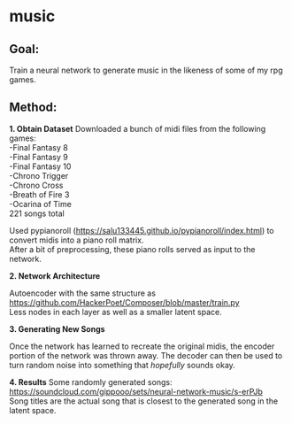 # music

## Goal:
Train a neural network to generate music in the likeness of some of my rpg games.

## Method:
**1. Obtain Dataset**
Downloaded a bunch of midi files from the following games:</br>
-Final Fantasy 8</br>
-Final Fantasy 9</br>
-Final Fantasy 10</br>
-Chrono Trigger</br>
-Chrono Cross</br>
-Breath of Fire 3</br>
-Ocarina of Time</br>
221 songs total</br>

Used pypianoroll (https://salu133445.github.io/pypianoroll/index.html) to convert midis into a piano roll matrix.</br>
After a bit of preprocessing, these piano rolls served as input to the network.

**2. Network Architecture**

Autoencoder with the same structure as https://github.com/HackerPoet/Composer/blob/master/train.py</br>
Less nodes in each layer as well as a smaller latent space.


**3. Generating New Songs**

Once the network has learned to recreate the original midis, the encoder portion of the network was thrown away. The decoder can then be used to turn random noise into something that <i>hopefully</i> sounds okay.

**4. Results**
Some randomly generated songs: https://soundcloud.com/gippooo/sets/neural-network-music/s-erPJb</br>
Song titles are the actual song that is closest to the generated song in the latent space.

